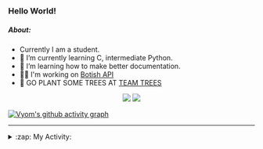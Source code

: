 ### Hello World!

##### About:
- Currently I am a student.
- 🌱 I’m currently learning C, intermediate Python.
- 🌱 I’m learning how to make better documentation.
- 👨‍💻 I'm working on [Botish API](https://github.com/Vyvy-vi/api)
- 🌱 GO PLANT SOME TREES AT [TEAM TREES](https://teamtrees.org/)

<p align="center">
  <a href="https://twitter.com/Vyvy_viM"><img target="_blank" src="https://img.shields.io/badge/twitter%20@Vyvy_viM-0D95E8?style=for-the-badge&logo=twitter&logoColor=white"/></a> 
  <a href="https://vyvy-vi.github.io/portfolio"><img target="_blank" src="https://img.shields.io/badge/-I_love_open_source-green?style=for-the-badge&logo=github&logoColor=black"/></a> 
</p>

[![Vyom's github activity graph](https://activity-graph.herokuapp.com/graph?username=Vyvy-vi)](https://github.com/ashutosh00710/github-readme-activity-graph)

---
<details>
  <summary>:zap: My Activity:</summary>
  
<!--START_SECTION:waka-->
![Code Time](http://img.shields.io/badge/Code%20Time-596%20hrs%2059%20mins-blue)

**I'm a Night 🦉** 

```text
🌞 Morning    44 commits     ██░░░░░░░░░░░░░░░░░░░░░░░   8.49% 
🌆 Daytime    124 commits    ██████░░░░░░░░░░░░░░░░░░░   23.94% 
🌃 Evening    161 commits    ███████░░░░░░░░░░░░░░░░░░   31.08% 
🌙 Night      189 commits    █████████░░░░░░░░░░░░░░░░   36.49%

```
📅 **I'm Most Productive on Sunday** 

```text
Monday       52 commits     ██░░░░░░░░░░░░░░░░░░░░░░░   10.04% 
Tuesday      88 commits     ████░░░░░░░░░░░░░░░░░░░░░   16.99% 
Wednesday    73 commits     ███░░░░░░░░░░░░░░░░░░░░░░   14.09% 
Thursday     67 commits     ███░░░░░░░░░░░░░░░░░░░░░░   12.93% 
Friday       48 commits     ██░░░░░░░░░░░░░░░░░░░░░░░   9.27% 
Saturday     56 commits     ██░░░░░░░░░░░░░░░░░░░░░░░   10.81% 
Sunday       134 commits    ██████░░░░░░░░░░░░░░░░░░░   25.87%

```


📊 **This Week I Spent My Time On** 

```text
🔥 Editors: 
Vim                      2 hrs 33 mins       ██████████████████░░░░░░░   71.59% 
VS Code                  1 hr                ███████░░░░░░░░░░░░░░░░░░   28.41%

🐱‍💻 Projects: 
Unknown Project          1 hr 58 mins        █████████████░░░░░░░░░░░░   53.7% 
onboarding-bot           56 mins             ██████░░░░░░░░░░░░░░░░░░░   25.47% 
praise_backend_js        18 mins             ██░░░░░░░░░░░░░░░░░░░░░░░   8.51% 
praise_frontend          15 mins             █░░░░░░░░░░░░░░░░░░░░░░░░   6.83% 
discord-bot              9 mins              █░░░░░░░░░░░░░░░░░░░░░░░░   4.31%

```


 Last Updated on 13/02/2022 11:10:12 UTC
<!--END_SECTION:waka-->
</details>
